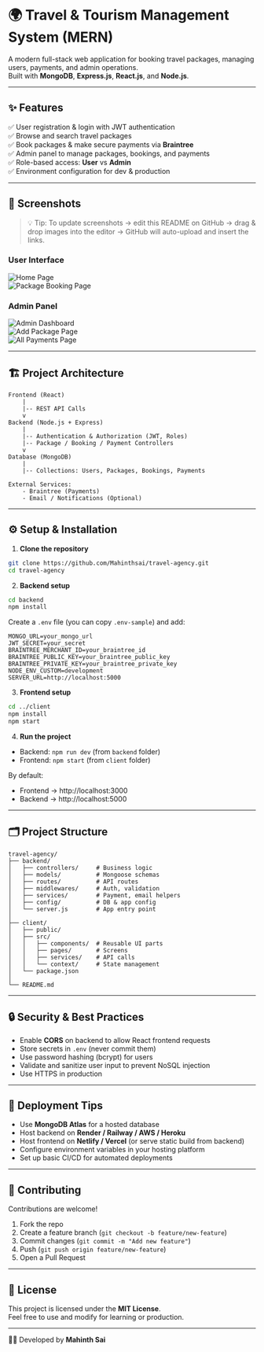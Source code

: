 # 🌍 Travel & Tourism Management System (MERN)

A modern full-stack web application for booking travel packages, managing users, payments, and admin operations.  
Built with **MongoDB**, **Express.js**, **React.js**, and **Node.js**.

---

## ✨ Features

✅ User registration & login with JWT authentication  
✅ Browse and search travel packages  
✅ Book packages & make secure payments via **Braintree**  
✅ Admin panel to manage packages, bookings, and payments  
✅ Role-based access: **User** vs **Admin**  
✅ Environment configuration for dev & production

---

## 📸 Screenshots

> 💡 Tip: To update screenshots → edit this README on GitHub → drag & drop images into the editor → GitHub will auto-upload and insert the links.

### User Interface
![Home Page](PUT_LINK_HERE)  
![Package Booking Page](PUT_LINK_HERE)

### Admin Panel
![Admin Dashboard](PUT_LINK_HERE)  
![Add Package Page](PUT_LINK_HERE)  
![All Payments Page](PUT_LINK_HERE)

---

## 🏗️ Project Architecture

~~~text
Frontend (React)
    |
    |-- REST API Calls
    v
Backend (Node.js + Express)
    |
    |-- Authentication & Authorization (JWT, Roles)
    |-- Package / Booking / Payment Controllers
    v
Database (MongoDB)
    |
    |-- Collections: Users, Packages, Bookings, Payments

External Services:
    - Braintree (Payments)
    - Email / Notifications (Optional)
~~~

---

## ⚙️ Setup & Installation

1. **Clone the repository**

~~~bash
git clone https://github.com/Mahinthsai/travel-agency.git
cd travel-agency
~~~

2. **Backend setup**

~~~bash
cd backend
npm install
~~~

Create a `.env` file (you can copy `.env-sample`) and add:

~~~env
MONGO_URL=your_mongo_url
JWT_SECRET=your_secret
BRAINTREE_MERCHANT_ID=your_braintree_id
BRAINTREE_PUBLIC_KEY=your_braintree_public_key
BRAINTREE_PRIVATE_KEY=your_braintree_private_key
NODE_ENV_CUSTOM=development
SERVER_URL=http://localhost:5000
~~~

3. **Frontend setup**

~~~bash
cd ../client
npm install
npm start
~~~

4. **Run the project**

- Backend: `npm run dev` (from `backend` folder)  
- Frontend: `npm start` (from `client` folder)

By default:  
- Frontend → http://localhost:3000  
- Backend → http://localhost:5000

---

## 🗂️ Project Structure

~~~text
travel-agency/
├── backend/
│   ├── controllers/     # Business logic
│   ├── models/          # Mongoose schemas
│   ├── routes/          # API routes
│   ├── middlewares/     # Auth, validation
│   ├── services/        # Payment, email helpers
│   ├── config/          # DB & app config
│   └── server.js        # App entry point
│
├── client/
│   ├── public/
│   ├── src/
│   │   ├── components/  # Reusable UI parts
│   │   ├── pages/       # Screens
│   │   ├── services/    # API calls
│   │   └── context/     # State management
│   └── package.json
│
└── README.md
~~~

---

## 🔒 Security & Best Practices

- Enable **CORS** on backend to allow React frontend requests  
- Store secrets in `.env` (never commit them)  
- Use password hashing (bcrypt) for users  
- Validate and sanitize user input to prevent NoSQL injection  
- Use HTTPS in production

---

## 🚀 Deployment Tips

- Use **MongoDB Atlas** for a hosted database  
- Host backend on **Render / Railway / AWS / Heroku**  
- Host frontend on **Netlify / Vercel** (or serve static build from backend)  
- Configure environment variables in your hosting platform  
- Set up basic CI/CD for automated deployments

---

## 🤝 Contributing

Contributions are welcome!

1. Fork the repo  
2. Create a feature branch (`git checkout -b feature/new-feature`)  
3. Commit changes (`git commit -m "Add new feature"`)  
4. Push (`git push origin feature/new-feature`)  
5. Open a Pull Request

---

## 📜 License

This project is licensed under the **MIT License**.  
Feel free to use and modify for learning or production.

---

👨‍💻 Developed by **Mahinth Sai**
